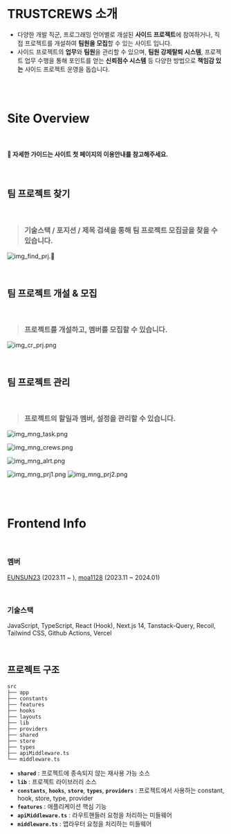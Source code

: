<br/>

# TRUSTCREWS 소개

- 다양한 개발 직군, 프로그래밍 언어별로 개설된 **사이드 프로젝트**에 참여하거나, 직접 프로젝트를 개설하여 **팀원을 모집**할 수 있는 사이트 입니다.
- 사이드 프로젝트의 **업무**와 **팀원**을 관리할 수 있으며, **팀원 강제탈퇴 시스템**, 프로젝트 업무 수행을 통해 포인트를 얻는 **신뢰점수 시스템** 등 다양한 방법으로
  **책임감 있는** 사이드 프로젝트 운영을 돕습니다.

<br/>
<br/>

# Site Overview

<aside>

<br/>

#### 📌 자세한 가이드는 사이트 첫 페이지의 이용안내를 참고해주세요.

<br/>

</aside>

## 팀 프로젝트 찾기

<br/>

> ### 기술스택 / 포지션 / 제목 검색을 통해 팀 프로젝트 모집글을 찾을 수 있습니다.

![img_find_prj.📌](assets/img_find_prj.png)

<br/>

## 팀 프로젝트 개설 & 모집

<br/>

> ### 프로젝트를 개설하고, 멤버를 모집할 수 있습니다.

![img_cr_prj.png](assets/img_cr_prj.png)

<br/>

## 팀 프로젝트 관리

<br/>

> ### 프로젝트의 할일과 멤버, 설정을 관리할 수 있습니다.

![img_mng_task.png](assets/img_mng_task.png)

![img_mng_crews.png](assets/img_mng_crews.png)

![img_mng_alrt.png](assets/img_mng_alrt.png)

![img_mng_prj1.png](assets/img_mng_prj1.png)
![img_mng_prj2.png](assets/img_mng_prj2.png)

<br/>
<br/>

# Frontend Info

<br/>

### 멤버

[EUNSUN23](https://github.com/EUNSUN23) (2023.11 ~ ), [moa1128](https://github.com/orgs/oneMonthProject/people/moa1128) (2023.11 ~ 2024.01)

<br/>

### 기술스택

JavaScript, TypeScript, React (Hook), Next.js 14, Tanstack-Query, Recoil, Tailwind CSS, Github Actions, Vercel

<br/>

## 프로젝트 구조

```text
src
├── app
├── constants
├── features
├── hooks
├── layouts
├── lib
├── providers
├── shared
├── store
├── types
├── apiMiddleware.ts
└── middleware.ts
```

- **`shared`** : 프로젝트에 종속되지 않는 재사용 가능 소스 <br/>
- **`lib`** : 프로젝트 라이브러리 소스 <br/>
- **`constants`**, **`hooks`**, **`store`**, **`types`**, **`providers`** : 프로젝트에서 사용하는 constant, hook, store,  type, provider <br/>
- **`features`** : 애플리케이션 핵심 기능 <br/>
- **`apiMiddleware.ts`** : 라우트핸들러 요청을 처리하는 미들웨어
- **`middleware.ts`** : 앱라우터 요청을 처리하는 미들웨어

<br/>


